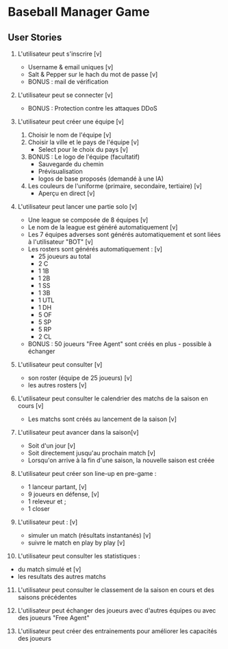 # Baseball Manager Game

## User Stories

1. L'utilisateur peut s'inscrire [v]

   - Username & email uniques [v]
   - Salt & Pepper sur le hach du mot de passe [v]
   - BONUS : mail de vérification

2. L'utilisateur peut se connecter [v]

   - BONUS : Protection contre les attaques DDoS

3. L'utilisateur peut créer une équipe [v]

   1. Choisir le nom de l'équipe [v]
   2. Choisir la ville et le pays de l'équipe [v]
      - Select pour le choix du pays [v]
   3. BONUS : Le logo de l'équipe (facultatif)
      - Sauvegarde du chemin
      - Prévisualisation
      - logos de base proposés (demandé à une IA)
   4. Les couleurs de l'uniforme (primaire, secondaire, tertiaire) [v]
      - Aperçu en direct [v]

4. L'utilisateur peut lancer une partie solo [v]

   - Une league se composée de 8 équipes [v]
   - Le nom de la league est généré automatiquement [v]
   - Les 7 équipes adverses sont générés automatiquement et sont liées à l'utilisateur "BOT" [v]
   - Les rosters sont générés automatiquement : [v]
     - 25 joueurs au total
     - 2 C
     - 1 1B
     - 1 2B
     - 1 SS
     - 1 3B
     - 1 UTL
     - 1 DH
     - 5 OF
     - 5 SP
     - 5 RP
     - 2 CL
   - BONUS : 50 joueurs "Free Agent" sont créés en plus - possible à échanger

5. L'utilisateur peut consulter [v]

   - son roster (équipe de 25 joueurs) [v]
   - les autres rosters [v]

6. L'utilisateur peut consulter le calendrier des matchs de la saison en cours [v]

   - Les matchs sont créés au lancement de la saison [v]

7. L'utilisateur peut avancer dans la saison[v]

   - Soit d'un jour [v]
   - Soit directement jusqu'au prochain match [v]
   - Lorsqu'on arrive à la fin d'une saison, la nouvelle saison est créée

8. L'utilisateur peut créer son line-up en pre-game :

   - 1 lanceur partant, [v]
   - 9 joueurs en défense, [v]
   - 1 releveur et ;
   - 1 closer

9. L'utilisateur peut : [v]

   - simuler un match (résultats instantanés) [v]
   - suivre le match en play by play [v]

10. L'utilisateur peut consulter les statistiques :

- du match simulé et [v]
- les resultats des autres matchs

11. L'utilisateur peut consulter le classement de la saison en cours et des saisons précédentes

12. L'utilisateur peut échanger des joueurs avec d'autres équipes ou avec des joueurs "Free Agent"

13. L'utilisateur peut créer des entrainements pour améliorer les capacités des joueurs

